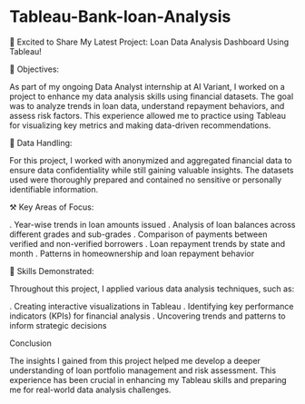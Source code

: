 # Tableau-Bank-loan-Analysis

🚀 Excited to Share My Latest Project: Loan Data Analysis Dashboard Using Tableau!

🎯 Objectives:

As part of my ongoing Data Analyst internship at AI Variant, I worked on a project to enhance my data analysis skills using financial datasets. The goal was to analyze trends in loan data, understand repayment behaviors, and assess risk factors. This experience allowed me to practice using Tableau for visualizing key metrics and making data-driven recommendations.

📁 Data Handling:

For this project, I worked with anonymized and aggregated financial data to ensure data confidentiality while still gaining valuable insights. The datasets used were thoroughly prepared and contained no sensitive or personally identifiable information.

⚒ Key Areas of Focus:

. Year-wise trends in loan amounts issued
. Analysis of loan balances across different grades and sub-grades
. Comparison of payments between verified and non-verified borrowers
. Loan repayment trends by state and month
. Patterns in homeownership and loan repayment behavior

🔑 Skills Demonstrated:

Throughout this project, I applied various data analysis techniques, such as:

. Creating interactive visualizations in Tableau
. Identifying key performance indicators (KPIs) for financial analysis
. Uncovering trends and patterns to inform strategic decisions

Conclusion

The insights I gained from this project helped me develop a deeper understanding of loan portfolio management and risk assessment. This experience has been crucial in enhancing my Tableau skills and preparing me for real-world data analysis challenges.
